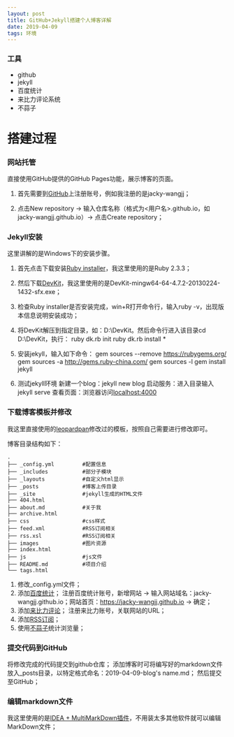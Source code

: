 ```yaml
---
layout: post
title: GitHub+Jekyll搭建个人博客详解
date: 2019-04-09 
tags: 环境
---
```

### 工具
* github
* jekyll
* 百度统计
* 来比力评论系统
* 不蒜子

# 搭建过程

### 网站托管

直接使用GitHub提供的GitHub Pages功能，展示博客的页面。
    
1. 首先需要到[GitHub](https://github.com/)上注册账号，例如我注册的是jacky-wangjj；
    
2. 点击New repository -> 输入仓库名称（格式为<用户名>.github.io，如jacky-wangjj.github.io）-> 点击Create repository；

### Jekyll安装

这里讲解的是Windows下的安装步骤。

1. 首先点击下载安装[Ruby installer](https://rubyinstaller.org/downloads/)，我这里使用的是Ruby 2.3.3；

2. 然后下载[DevKit](https://rubyinstaller.org/downloads/)，我这里使用的是DevKit-mingw64-64-4.7.2-20130224-1432-sfx.exe；

3. 检查Ruby installer是否安装完成，win+R打开命令行，输入ruby -v，出现版本信息说明安装成功；

4. 将DevKit解压到指定目录，如：D:\DevKit。然后命令行进入该目录cd D:\DevKit，执行：
    ruby dk.rb init
    ruby dk.rb install *
     
5. 安装jekyll，输入如下命令：
    gem sources --remove https://rubygems.org/
    gem sources -a http://gems.ruby-china.com/
    gem sources -l
    gem install jekyll
    
6. 测试jekyll环境
    新建一个blog：jekyll new blog
    启动服务：进入目录输入jekyll serve
    查看页面：浏览器访问[localhost:4000](http://localhost:4000)
    
### 下载博客模板并修改

我这里直接使用的[leopardpan](https://github.com/leopardpan/leopardpan.github.io)修改过的模板，按照自己需要进行修改即可。

博客目录结构如下：
```
.
├── _config.yml         #配置信息
├── _includes           #部分子模块
├── _layouts            #自定义html显示
├── _posts              #博客上传目录
├── _site               #jekyll生成的HTML文件
├── 404.html
├── about.md            #关于我
├── archive.html
├── css                 #css样式
├── feed.xml            #RSS订阅相关
├── rss.xsl             #RSS订阅相关
├── images              #图片资源
├── index.html
├── js                  #js文件
├── README.md           #项目介绍
└── tags.html

```
1. 修改_config.yml文件；
2. 添加[百度统计](https://tongji.baidu.com/web/welcome/products?castk=LTE%3D)；
    注册百度统计账号，新增网站 -> 输入网站域名：jacky-wangjj.github.io；网站首页：https://jacky-wangjj.github.io -> 确定；
3. 添加[来比力评论](https://www.livere.com/)；
    注册来比力账号，关联网站的URL；
4. 添加[RSS订阅](https://www.jianshu.com/p/da39860bb5f5)；
5. 使用[不蒜子](https://www.cnblogs.com/daoyi/p/jing-tai-wang-zhan-shi-yong-bu-suan-zi-xian-shi-li.html)统计浏览量；

### 提交代码到GitHub

将修改完成的代码提交到github仓库；
添加博客时可将编写好的markdown文件放入_posts目录，以特定格式命名：2019-04-09-blog's name.md；
然后提交至GitHub；

### 编辑markdown文件

我这里使用的是[IDEA + MultiMarkDown插件](https://www.jianshu.com/p/a0550f81cbd1)，不用装太多其他软件就可以编辑MarkDown文件；